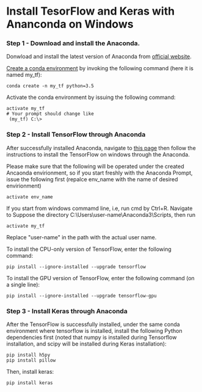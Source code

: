 # Install TesorFlow and Keras with Ananconda on Windows

### Step 1 - Download and install the Anaconda. 
Donwload and install the latest version of Anaconda from [official website](https://www.anaconda.com/download/). 

[Create a conda environment](https://conda.io/docs/user-guide/tasks/manage-environments.html#creating-an-environment-from-an-environment-yml-file) by invoking the following command (here it is named my_tf):
```
conda create -n my_tf python=3.5 
```
Activate the conda environment by issuing the following command:
```
activate my_tf
# Your prompt should change like
 (my_tf) C:\>
```

### Step 2 - Install TensorFlow through Anaconda
After successfully installed Anaconda, navigate to [this page](https://www.tensorflow.org/install/install_windows#installing_with_anaconda) then follow the instructions to install the TensorFlow on windows through the Anaconda. 

Please make sure that the following will be operated under the created Ancaonda envirionment, so if you start freshly with the Anaconda Prompt, issue the following first (repalce env_name with the name of desired envirionment)
```
activate env_name
```
If you start from windows commamd line, i.e, run cmd by Ctrl+R. Navigate to Suppose the directory C:\Users\user-name\Anaconda3\Scripts, then run
```
activate my_tf
```
Replace "user-name" in the path with the actual user name.

To install the CPU-only version of TensorFlow, enter the following command:
```
pip install --ignore-installed --upgrade tensorflow 
```
To install the GPU version of TensorFlow, enter the following command (on a single line):
```
pip install --ignore-installed --upgrade tensorflow-gpu 
```

### Step 3 - Install Keras through Anaconda
After the TensorFlow is successfully installed, under the same conda environment where tensorflow is installed, install the following Python dependencies first (noted that numpy is installed during Tensorflow installation, and scipy will be installed during Keras installation):
```
pip install h5py
pip install pillow
```
Then, install keras:
```
pip install keras
```
